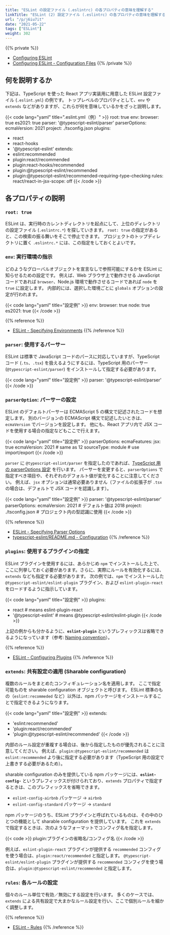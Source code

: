 ```yaml
---
title: "ESLint の設定ファイル (.eslintrc) の各プロパティの意味を理解する"
linkTitle: "ESLint (2) 設定ファイル (.eslintrc) の各プロパティの意味を理解する"
url: "/p/j6iu7it"
date: "2021-05-22"
tags: ["ESLint"]
weight: 302
---
```


{{% private %}}
- [Configuring ESLint](https://eslint.org/docs/user-guide/configuring/)
- [Configuring ESLint - Configuration Files](https://eslint.org/docs/user-guide/configuring/configuration-files)
{{% /private %}}

何を説明するか
----

下記は、TypeScript を使った React アプリ実装用に用意した ESLint 設定ファイル (`.eslint.yml`) の例です。
トップレベルのプロパティとして、`env` や `extends` などがありますが、これらが何を意味しているかをざっと説明します。

{{< code lang="yaml" title=".eslint.yml（例）" >}}
root: true
env:
  browser: true
  es2021: true
parser: '@typescript-eslint/parser'
parserOptions:
  ecmaVersion: 2021
  project: ./tsconfig.json
plugins:
  - react
  - react-hooks
  - '@typescript-eslint'
extends:
  - eslint:recommended
  - plugin:react/recommended
  - plugin:react-hooks/recommended
  - plugin:@typescript-eslint/recommended
  - plugin:@typescript-eslint/recommended-requiring-type-checking
rules:
  react/react-in-jsx-scope: off
{{< /code >}}


各プロパティの説明
----

### `root: true`

ESLint は、実行時のカレントディレクトリを起点にして、上位のディレクトリの設定ファイル (`.eslintrc.*`) を探していきます。
`root: true` の指定があると、この検索の振る舞いをそこで停止できます。
プロジェクトのトップディレクトリに置く `.eslintrc.*` には、この指定をしておくとよいです。


### `env`: 実行環境の指示

どのようなグローバルオブジェクトを宣言なしで参照可能にするかを ESLint に知らせるための設定です。
例えば、Web ブラウザ上で動作させる JavaScript コードであれば `browser`、Node.js 環境で動作させるコードであれば `node` を `true` に設定します。
内部的には、選択した環境ごとに `globals` オプションの設定が行われます。

{{< code lang="yaml" title="設定例" >}}
env:
  browser: true
  node: true
  es2021: true
{{< /code >}}

{{% reference %}}
- [ESLint - Specifying Environments](https://eslint.org/docs/user-guide/configuring/language-options#specifying-environments)
{{% /reference %}}


### `parser`: 使用するパーサー

ESLint は標準で JavaScript コードのパースに対応していますが、TypeScript コード (`.ts`、`.tsx`) を扱えるようにするには、TypeScript 用のパーサー (`@typescript-eslint/parser`) をインストールして指定する必要があります。

{{< code lang="yaml" title="設定例" >}}
parser: '@typescript-eslint/parser'
{{< /code >}}


### `parserOption`: パーサーの設定

ESLint のデフォルトパーサーは ECMAScript 5 の構文で記述されたコードを想定します。
別のバージョンの ECMAScript 構文で記述したいときは、`ecmaVersion` でバージョンを設定します。
他にも、React アプリ内で JSX コードを使用する場合の指定などもここで行えます。

{{< code lang="yaml" title="設定例" >}}
parserOptions:
  ecmaFeatures:
    jsx: true
  ecmaVersion: 2021   # same as 12
  sourceType: module  # use import/export
{{< /code >}}

`parser` に `@typescript-eslint/parser` を指定したのであれば、[TypeScript 用の parserOptions 設定](https://github.com/typescript-eslint/typescript-eslint/blob/master/packages/parser/README.md#configuration) を行います。
パーサーを変更すると、`parserOptions` で指定すべき項目や、それぞれのデフォルト値が変化することに注意してください。
例えば、`jsx` オプションは通常必要ありません（ファイルの拡張子が `.tsx` の場合は、デフォルトで JSX コードを認識します）。

{{< code lang="yaml" title="設定例" >}}
parser: '@typescript-eslint/parser'
parserOptions:
  ecmaVersion: 2021         # デフォルト値は 2018
  project: ./tsconfig.json  # プロジェクト内の型認識に使用
{{< /code >}}

{{% reference %}}
- [ESLint - Specifying Parser Options](https://eslint.org/docs/user-guide/configuring/language-options#specifying-parser-options)
- [typescript-eslint/README.md - Configuration](https://github.com/typescript-eslint/typescript-eslint/blob/master/packages/parser/README.md#configuration)
{{% /reference %}}


### `plugins`: 使用するプラグインの指定

ESLint プラグインを使用するには、あらかじめ `npm` でインストールした上で、ここに列挙しておく必要があります。さらに、実際にルールを有効化するには、`extends` なども指定する必要があります。
次の例では、`npm` でインストールした `@typescript-eslint/eslint-plugin` プラグイン、および `eslint-plugin-react` をロードするように指示しています。

{{< code lang="yaml" title="設定例" >}}
plugins:
  - react                 # means eslint-plugin-react
  - '@typescript-eslint'  # means @typescript-eslint/eslint-plugin
{{< /code >}}

上記の例からも分かるように、__`eslint-plugin`__ というプレフィックスは省略できるようになっています（参考: [Naming convention](https://eslint.org/docs/user-guide/configuring/plugins#naming-convention)）。

{{% reference %}}
- [ESLint - Configuring Plugins](https://eslint.org/docs/user-guide/configuring/plugins#configuring-plugins)
{{% /reference %}}


### `extends`: 共有設定の適用 (Sharable configuration)

複数のルールをまとめたコンフィギュレーション名を適用します。
ここで指定可能ものを sharable configuration オブジェクトと呼びます。
ESLint 標準のもの（`eslint:recommeded` など）以外は、npm パッケージをインストールすることで指定できるようになります。

{{< code lang="yaml" title="設定例" >}}
extends:
  - 'eslint:recommended'
  - 'plugin:react/recommended'
  - 'plugin:@typescript-eslint/recommended'
{{< /code >}}

内部のルール設定が重複する場合は、後から指定したものが優先されることに注意してください。
例えば、`plugin:@typescript-eslint/recommended` は `eslint:recommended` より後に指定する必要があります（TypeScript 用の設定で上書きする必要があるため）。

sharable configuration のみを提供している npm パッケージには、__`eslint-config-`__ というプレフィックスが付けられており、`extends` プロパティで指定するときは、このプレフィックスを省略できます。

- `eslint-config-airbnb` パッケージ → `airbnb`
- `eslint-config-standard` パッケージ → `standard`

npm パッケージのうち、ESLint プラグインと呼ばれているものは、その中のひとつの機能として sharable configuration を提供しています。
これを `extends` で指定するときは、次のようなフォーマットでコンフィグ名を指定します。

{{< code >}}
plugin:プラグインの省略名/コンフィグ名
{{< /code >}}

例えば、`eslint-plugin-react` プラグインが提供する `recommended` コンフィグを使う場合は、`plugin:react/recommended` と指定します。
`@typescript-eslint/eslint-plugin` プラグインが提供する `recommended` コンフィグを使う場合は、`plugin:@typescript-eslint/recommended` と指定します。


### `rules`: 各ルールの設定

個々のルール単位で有効／無効にする設定を行います。
多くのケースでは、`extends` による共有設定で大まかなルール設定を行い、ここで個別ルールを細かく調整します。

{{% reference %}}
- [ESLint - Rules](https://eslint.org/docs/rules/)
{{% /reference %}}

